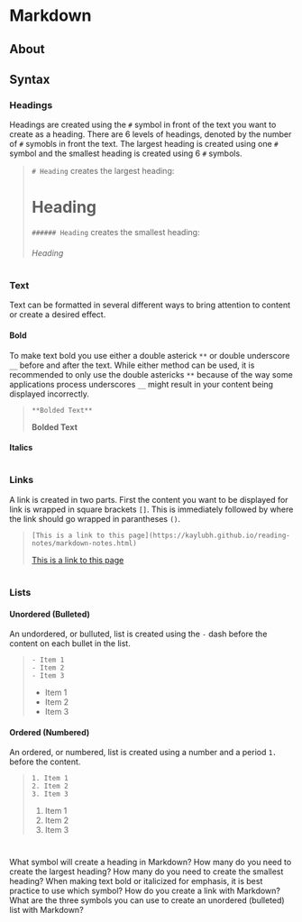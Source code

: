 # Markdown

## About

## Syntax
### Headings
Headings are created using the `#` symbol in front of the text you want to create as a heading. There are 6 levels of headings, denoted by the number of `#` symobls in front the text. The largest heading is created using one `#` symbol and the smallest heading is created using 6 `#` symbols.
>```# Heading``` creates the largest heading:
># Heading
>```###### Heading``` creates the smallest heading:
>###### Heading
#
### Text
Text can be formatted in several different ways to bring attention to content or create a desired effect.
#### Bold
To make text bold you use either a double asterick `**` or double underscore `__` before and after the text. While either method can be used, it is recommended to only use the double astericks `**` because of the way some applications process underscores `__` might result in your content being displayed incorrectly.
>```**Bolded Text**```
>
>**Bolded Text**
#### Italics
#
### Links
A link is created in two parts. First the content you want to be displayed for link is wrapped in square brackets `[]`. This is immediately followed by where the link should go wrapped in parantheses `()`.
>```[This is a link to this page](https://kaylubh.github.io/reading-notes/markdown-notes.html)```
>
>[This is a link to this page](https://kaylubh.github.io/reading-notes/markdown-notes.html)
>
#
### Lists
#### Unordered (Bulleted)
An undordered, or bulluted, list is created using the `-` dash before the content on each bullet in the list.
>```
>- Item 1
>- Item 2
>- Item 3
>```
>- Item 1
>- Item 2
>- Item 3
#### Ordered (Numbered)
An ordered, or numbered, list is created using a number and a period `1.` before the content.
>```
>1. Item 1
>2. Item 2
>3. Item 3
>```
>1. Item 1
>2. Item 2
>3. Item 3
#
#
What symbol will create a heading in Markdown?
How many do you need to create the largest heading?
How many do you need to create the smallest heading?
When making text bold or italicized for emphasis, it is best practice to use which symbol?
How do you create a link with Markdown?
What are the three symbols you can use to create an unordered (bulleted) list with Markdown?
